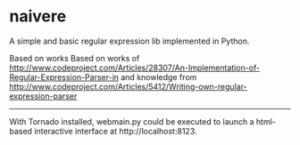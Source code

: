 naivere
=======

A simple and basic regular expression lib implemented in Python. 

Based on works Based on works of http://www.codeproject.com/Articles/28307/An-Implementation-of-Regular-Expression-Parser-in and knowledge from http://www.codeproject.com/Articles/5412/Writing-own-regular-expression-parser

-------
With Tornado installed, webmain.py could be executed to launch a html-based interactive interface at http://localhost:8123.